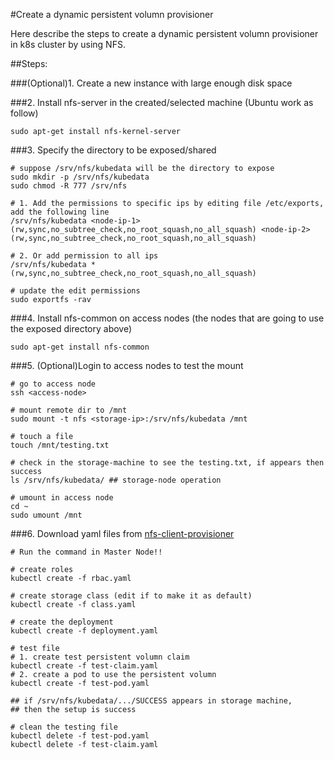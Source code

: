 #Create a dynamic persistent volumn provisioner

Here describe the steps to create a dynamic persistent volumn provisioner in k8s cluster by using NFS.

##Steps:

###(Optional)1. Create a new instance with large enough disk space

###2. Install nfs-server in the created/selected machine (Ubuntu work as follow)
```
sudo apt-get install nfs-kernel-server
```

###3. Specify the directory to be exposed/shared
```
# suppose /srv/nfs/kubedata will be the directory to expose
sudo mkdir -p /srv/nfs/kubedata
sudo chmod -R 777 /srv/nfs

# 1. Add the permissions to specific ips by editing file /etc/exports, add the following line
/srv/nfs/kubedata <node-ip-1>(rw,sync,no_subtree_check,no_root_squash,no_all_squash) <node-ip-2>(rw,sync,no_subtree_check,no_root_squash,no_all_squash)

# 2. Or add permission to all ips
/srv/nfs/kubedata *(rw,sync,no_subtree_check,no_root_squash,no_all_squash) 

# update the edit permissions
sudo exportfs -rav
```

###4. Install nfs-common on access nodes (the nodes that are going to use the exposed directory above)
```
sudo apt-get install nfs-common
```


###5. (Optional)Login to access nodes to test the mount
```
# go to access node
ssh <access-node>

# mount remote dir to /mnt
sudo mount -t nfs <storage-ip>:/srv/nfs/kubedata /mnt

# touch a file
touch /mnt/testing.txt

# check in the storage-machine to see the testing.txt, if appears then success 
ls /srv/nfs/kubedata/ ## storage-node operation

# umount in access node
cd ~
sudo umount /mnt
```

###6. Download yaml files from [nfs-client-provisioner](https://github.com/kubernetes-incubator/external-storage/tree/master/nfs-client/deploy)
```
# Run the command in Master Node!!

# create roles
kubectl create -f rbac.yaml

# create storage class (edit if to make it as default)
kubectl create -f class.yaml

# create the deployment
kubectl create -f deployment.yaml

# test file
# 1. create test persistent volumn claim
kubectl create -f test-claim.yaml
# 2. create a pod to use the persistent volumn
kubectl create -f test-pod.yaml

## if /srv/nfs/kubedata/.../SUCCESS appears in storage machine,
## then the setup is success

# clean the testing file
kubectl delete -f test-pod.yaml
kubectl delete -f test-claim.yaml
```